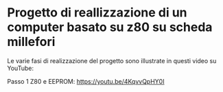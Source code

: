 # Progetto di reallizzazione di un computer basato su z80 su scheda millefori

Le varie fasi di realizzazione del progetto sono illustrate in questi video su YouTube:

Passo 1 Z80 e EEPROM: https://youtu.be/4KqvvQpHY0I
